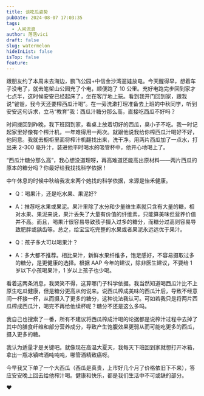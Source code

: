 ```yaml
---
title: 谈吃瓜姿势
pubDate: 2024-08-07 17:03:35
tags:
  - 人间流浪
author: 落落vici
draft: false
slug: watermelon
hideInList: false
isTop: false
feature:
---
```

跟朋友约了本周末去海边，鹏飞公园+中信金沙湾遛娃放电。今天醒得早，想着车子没电了，就去笔架山公园充了个电，顺便跑了 10 公里。充好电跑完步回到家才七点半，这时候安安已经起床了，坐在客厅地上玩。看到我开门回到家，跟我说“爸爸，我今天还要榨西瓜汁喝”。在一旁洗漱打理准备去上班的中秋同学，听到安安这句诉求，立马“教育”我：西瓜汁糖分那么高，直接吃西瓜不好吗？

时间拨回到昨晚，我下班回到家，看桌上放着切好的西瓜，臭小子不吃。我一时记起家里好像有个榨汁机，一年难得用一两次。就跟他说我给你榨西瓜汁喝好不好，他同意。我就去橱柜里面将榨汁机翻找出来，洗干净。用两片西瓜加了一点水，打出来 2-300 毫升汁，装进他平时喝水的吸管杯中，他开心地喝上了。

“西瓜汁糖分那么高”，我心想没道理呀，再高难道还能高出原材料——两片西瓜的原本的糖分吗？你最好给我找找科学依据！

中午休息的时候中秋给我发来两个她找的科学依据，来源是怡禾健康。
- Q：喝果汁，还是吃水果、果泥好?
- A：推荐吃水果或果泥。果汁里除了水分和少量维生素就只含有大量的糖，相对水果、果泥来说，果汁丢失了大量有价值的纤维素，只能算美味但营养价值并不高。而且，喝果汁很容易导致孩子摄入过多的糖分，而糖分过高则容易导致肥胖或龋齿等。总之，给宝宝吃完整的水果或者果泥永远远优于果汁。

- Q：孩子多大可以喝果汁？
- A：多大都不推荐。相比果汁，新鲜水果纤维多，饱足感好，不容易摄取过多的糖分，是更健康的选择。根据 AAP 今年的建议，除非医生建议，不要给 1 岁以下小孩喝果汁，1 岁以上孩子也少喝。

看着这两条消息，我哭笑不得，这算哪门子科学依据。我当然知道喝西瓜汁比不上原生吃瓜健康，但是糖分更高从何说来。说西瓜榨成美味的西瓜汁后，导致不经意间一杯接一杯，从而摄入了更多的糖分，这种说法我认可。可如若我只是将两片西瓜榨成西瓜汁，喝完不再给他续杯呢？糖分不还是这么多吗。

我自己也搜索了一番，所有不建议将西瓜榨成汁喝的论据都是说榨汁过程中去掉了其中的膳食纤维和部分营养成分，导致产生饱腹效果更弱从而可能吃更多的西瓜，摄入更多的糖。

我认为适量才是关键吧。就像现在高温大夏天，我每天下班回到家就想打开冰箱，拿出一瓶冰镇啤酒吨吨吨，哪管酒精致癌呀。

今早我又下单了一个大西瓜（西瓜是真贵，上市好几个月了价格依旧下不来），答应安安晚上回去给他榨汁喝。健康和快乐，都是我们生活中不可或缺的部分。


❤